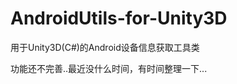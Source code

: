 AndroidUtils-for-Unity3D
========================

用于Unity3D(C#)的Android设备信息获取工具类

功能还不完善..最近没什么时间，有时间整理一下...
